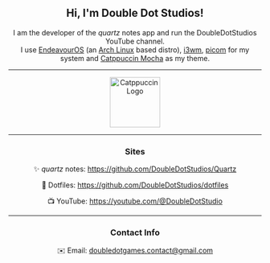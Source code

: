 <h2 align="center">Hi, I'm Double Dot Studios!</h2>
<p align="center">
    I am the developer of the <em>quartz</em> notes app and run the DoubleDotStudios YouTube channel.<br>
    I use <a href="https://endeavouros.com/">EndeavourOS</a> (an <a href="https://archlinux.org/">Arch Linux</a> based distro), 
    <a href="https://i3wm.org/">i3wm</a>, <a href="https://github.com/yshui/picom">picom</a> for my system and 
    <a href="https://catppuccin.com/">Catppuccin Mocha</a> as my theme.
</p>

<hr>

<p align="center">
    <img src="https://external-content.duckduckgo.com/iu/?u=https%3A%2F%2Fraw.githubusercontent.com%2Fcatppuccin%2Fcatppuccin%2Fmain%2Fassets%2Flogos%2Fexports%2F1544x1544_circle.png&f=1&nofb=1&ipt=afcb64bebc8b9f4eea71269090fc5006f7a98936ec756e7143d7e211794ef416&ipo=images" 
         height="100px" alt="Catppuccin Logo">
</p>

<hr>

<h3 align="center">Sites</h3>
<p align="center">✨ <em>quartz</em> notes: <a href="https://github.com/DoubleDotStudios/Quartz">https://github.com/DoubleDotStudios/Quartz</a></p>
<p align="center">📝 Dotfiles: <a href="https://github.com/DoubleDotStudios/dotfiles">https://github.com/DoubleDotStudios/dotfiles</a></p>
<p align="center">📺 YouTube: <a href="https://youtube.com/@DoubleDotStudio">https://youtube.com/@DoubleDotStudio</a></p>

<hr>

<h3 align="center">Contact Info</h3>
<p align="center">
    ✉️ Email: <a href="mailto:doubledotgames.contact@gmail.com">doubledotgames.contact@gmail.com</a>
</p>
